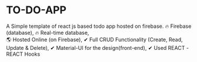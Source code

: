 # TO-DO-APP
 A Simple template of react js based todo app hosted on firebase.
🔥 Firebase (database), 
🔥 Real-time database,  
🌎 Hosted Online (on Firebase), 
✔ Full CRUD Functionality (Create, Read, Update & Delete), 
✔ Material-UI for the design(front-end), 
✔ Used REACT
  -REACT Hooks

